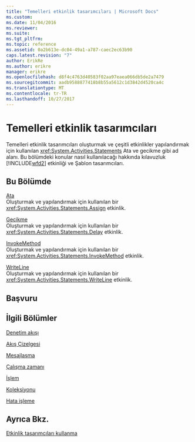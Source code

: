 ```yaml
---
title: "Temelleri etkinlik tasarımcıları | Microsoft Docs"
ms.custom: 
ms.date: 11/04/2016
ms.reviewer: 
ms.suite: 
ms.tgt_pltfrm: 
ms.topic: reference
ms.assetid: 0a2b613e-dc04-49a1-a787-caec2ec63b90
caps.latest.revision: "7"
author: ErikRe
ms.author: erikre
manager: erikre
ms.openlocfilehash: d8f4c4763d40583f02aa97eaea066db5de2a7479
ms.sourcegitcommit: aadb9588877418b8b55a5612c1d3842d4520ca4c
ms.translationtype: MT
ms.contentlocale: tr-TR
ms.lasthandoff: 10/27/2017
---
```

# <a name="primitives-activity-designers"></a>Temelleri etkinlik tasarımcıları
Temelleri etkinlik tasarımcıları oluşturmak ve çeşitli etkinlikler yapılandırmak için kullanılan <xref:System.Activities.Statements> Ata ve gecikme gibi ad alanı. Bu bölümdeki konular nasıl kullanılacağı hakkında kılavuzluk [!INCLUDE[wfd2](../workflow-designer/includes/wfd2_md.md)] etkinliği ve Şablon tasarımcıları.  
  
## <a name="in-this-section"></a>Bu Bölümde  
 [Ata](../workflow-designer/assign-activity-designer.md)  
 Oluşturmak ve yapılandırmak için kullanılan bir <xref:System.Activities.Statements.Assign> etkinlik.  
  
 [Gecikme](../workflow-designer/delay-activity-designer.md)  
 Oluşturmak ve yapılandırmak için kullanılan bir <xref:System.Activities.Statements.Delay> etkinlik.  
  
 [InvokeMethod](../workflow-designer/invokemethod-activity-designer.md)  
 Oluşturmak ve yapılandırmak için kullanılan bir <xref:System.Activities.Statements.InvokeMethod> etkinlik.  
  
 [WriteLine](../workflow-designer/writeline-activity-designer.md)  
 Oluşturmak ve yapılandırmak için kullanılan bir <xref:System.Activities.Statements.WriteLine> etkinlik.  
  
## <a name="reference"></a>Başvuru  
  
## <a name="related-sections"></a>İlgili Bölümler  
 [Denetim akışı](../workflow-designer/control-flow-activity-designers.md)  
  
 [Akış Çizelgesi](../workflow-designer/flowchart-activity-designers.md)  
  
 [Mesajlaşma](../workflow-designer/messaging-activity-designers.md)  
  
 [Çalışma zamanı](../workflow-designer/runtime-activity-designers.md)  
  
 [İşlem](../workflow-designer/transaction-activity-designers.md)  
  
 [Koleksiyonu](../workflow-designer/collection-activity-designers.md)  
  
 [Hata işleme](../workflow-designer/error-handling-activity-designers.md)  
  
## <a name="see-also"></a>Ayrıca Bkz.  
 [Etkinlik tasarımcıları kullanma](../workflow-designer/using-the-activity-designers.md)